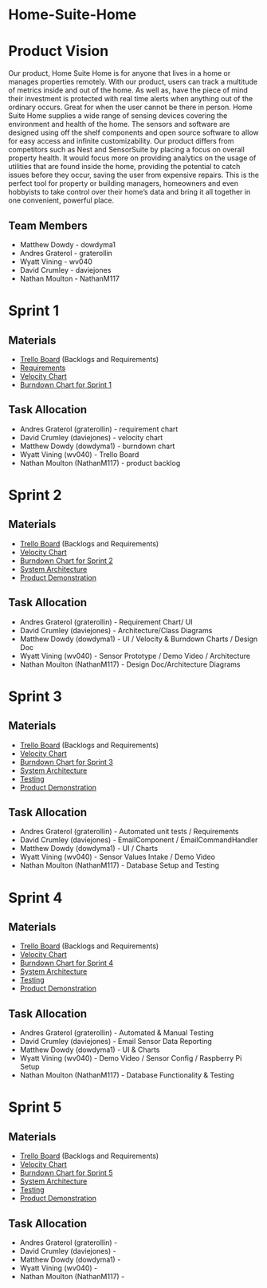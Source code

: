 # Home-Suite-Home

# Product Vision
  Our product, Home Suite Home is for anyone that lives in a home or manages properties remotely. With our product, users can track a multitude of metrics inside and out of the home. As well as, have the piece of mind their investment is protected with real time alerts when anything out of the ordinary occurs. Great for when the user cannot be there in person. Home Suite Home supplies a wide range of sensing devices covering the environment and health of the home. The sensors and software are designed using off the shelf components and open source software to allow for easy access and infinite customizability. Our product differs from competitors such as Nest and SensorSuite by placing a focus on overall property health. It would focus more on providing analytics on the usage of utilities that are found inside the home, providing the potential to catch issues before they occur, saving the user from expensive repairs. This is the perfect tool for property or building managers, homeowners and even hobbyists to take control over their home’s data and bring it all together in one convenient, powerful place.
  
  ## Team Members
  * Matthew Dowdy - dowdyma1
  * Andres Graterol - graterollin
  * Wyatt Vining - wv040
  * David Crumley - daviejones
  * Nathan Moulton - NathanM117

# Sprint 1

## Materials
* [Trello Board](https://trello.com/b/BFcwvt3p/project) (Backlogs and Requirements)
* [Requirements](artifacts/requirements.md)
* [Velocity Chart](https://docs.google.com/spreadsheets/d/1tpRyT-jUgHkrLnwx5NcxtOvh3uGg8ddGYrl60E0q6DA/edit#gid=0)
* [Burndown Chart for Sprint 1](https://docs.google.com/spreadsheets/d/1tpRyT-jUgHkrLnwx5NcxtOvh3uGg8ddGYrl60E0q6DA/edit#gid=2030454987)

## Task Allocation 
* Andres Graterol (graterollin) - requirement chart 
* David Crumley (daviejones) - velocity chart
* Matthew Dowdy (dowdyma1) - burndown chart
* Wyatt Vining (wv040) - Trello Board
* Nathan Moulton (NathanM117) - product backlog

# Sprint 2

## Materials
* [Trello Board](https://trello.com/b/BFcwvt3p/project) (Backlogs and Requirements)
* [Velocity Chart](https://docs.google.com/spreadsheets/d/1tpRyT-jUgHkrLnwx5NcxtOvh3uGg8ddGYrl60E0q6DA/edit#gid=0)
* [Burndown Chart for Sprint 2](https://docs.google.com/spreadsheets/d/1tpRyT-jUgHkrLnwx5NcxtOvh3uGg8ddGYrl60E0q6DA/edit#gid=1102031550)
* [System Architecture](artifacts/architecture.md)
* [Product Demonstration](https://youtu.be/opssn2ocK3U)

## Task Allocation
* Andres Graterol (graterollin) - Requirement Chart/ UI
* David Crumley (daviejones) - Architecture/Class Diagrams
* Matthew Dowdy (dowdyma1) - UI / Velocity & Burndown Charts / Design Doc
* Wyatt Vining (wv040) - Sensor Prototype / Demo Video / Architecture
* Nathan Moulton (NathanM117) - Design Doc/Architecture Diagrams

# Sprint 3

## Materials
* [Trello Board](https://trello.com/b/BFcwvt3p/project) (Backlogs and Requirements)
* [Velocity Chart](https://docs.google.com/spreadsheets/d/1tpRyT-jUgHkrLnwx5NcxtOvh3uGg8ddGYrl60E0q6DA/edit#gid=0)
* [Burndown Chart for Sprint 3](https://docs.google.com/spreadsheets/d/1tpRyT-jUgHkrLnwx5NcxtOvh3uGg8ddGYrl60E0q6DA/edit#gid=571215391)
* [System Architecture](artifacts/architecture.md)
* [Testing](https://github.com/home-suite-home/Home-Suite-Home/tree/main/testing)
* [Product Demonstration](https://youtu.be/FdkxHIFB3po)

## Task Allocation
* Andres Graterol (graterollin) - Automated unit tests / Requirements
* David Crumley (daviejones) - EmailComponent / EmailCommandHandler
* Matthew Dowdy (dowdyma1) - UI / Charts
* Wyatt Vining (wv040) - Sensor Values Intake / Demo Video
* Nathan Moulton (NathanM117) - Database Setup and Testing

# Sprint 4

## Materials
* [Trello Board](https://trello.com/b/BFcwvt3p/project) (Backlogs and Requirements)
* [Velocity Chart](https://docs.google.com/spreadsheets/d/1tpRyT-jUgHkrLnwx5NcxtOvh3uGg8ddGYrl60E0q6DA/edit#gid=0)
* [Burndown Chart for Sprint 4](https://docs.google.com/spreadsheets/d/1tpRyT-jUgHkrLnwx5NcxtOvh3uGg8ddGYrl60E0q6DA/edit#gid=1480462962)
* [System Architecture](artifacts/architecture.md)
* [Testing](https://github.com/home-suite-home/Home-Suite-Home/tree/main/testing)
* [Product Demonstration](https://youtu.be/R36tOa5FSI4)

## Task Allocation
* Andres Graterol (graterollin) - Automated & Manual Testing 
* David Crumley (daviejones) - Email Sensor Data Reporting
* Matthew Dowdy (dowdyma1) - UI & Charts
* Wyatt Vining (wv040) - Demo Video / Sensor Config / Raspberry Pi Setup
* Nathan Moulton (NathanM117) - Database Functionality & Testing

# Sprint 5

## Materials
* [Trello Board](https://trello.com/b/BFcwvt3p/project) (Backlogs and Requirements)
* [Velocity Chart]()
* [Burndown Chart for Sprint 5]()
* [System Architecture](artifacts/architecture.md)
* [Testing](https://github.com/home-suite-home/Home-Suite-Home/tree/main/testing)
* [Product Demonstration](https://youtu.be/R36tOa5FSI4)

## Task Allocation
* Andres Graterol (graterollin) - 
* David Crumley (daviejones) -
* Matthew Dowdy (dowdyma1) - 
* Wyatt Vining (wv040) - 
* Nathan Moulton (NathanM117) - 

